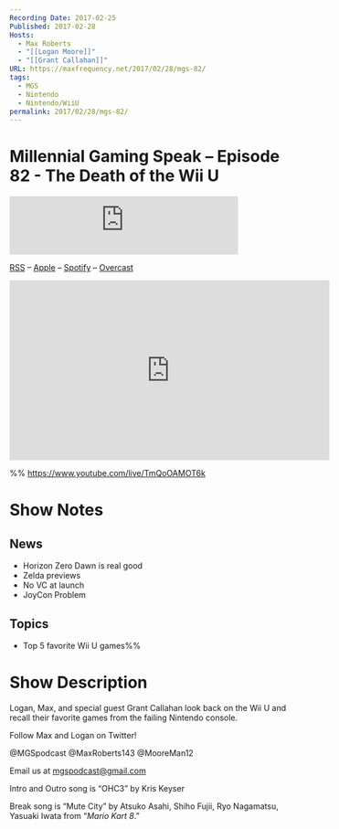 ```yaml
---
Recording Date: 2017-02-25
Published: 2017-02-28
Hosts:
  - Max Roberts
  - "[[Logan Moore]]"
  - "[[Grant Callahan]]"
URL: https://maxfrequency.net/2017/02/28/mgs-82/
tags:
  - MGS
  - Nintendo
  - Nintendo/WiiU
permalink: 2017/02/28/mgs-82/
---
```

# Millennial Gaming Speak – Episode 82 - The Death of the Wii U

<iframe src="https://podcasters.spotify.com/pod/show/millennialgamingspeak/embed/episodes/Episode-82-The-Death-of-the-Wii-U-e1adhvs/a-a6ts45m" height="102px" width="400px" frameborder="0" scrolling="no"></iframe>

[RSS](https://anchor.fm/s/74aa3858/podcast/rss) – [Apple](https://podcasts.apple.com/us/podcast/episode-3-gdc-wrap-up/id1000915981?i=1000542222515) – [Spotify](https://open.spotify.com/episode/7wePXT4Bt22LWifVLx3n8y) – [Overcast](https://overcast.fm/+EtIgeWxEU)

<div class=iframe-container>
<iframe width="560" height="315" src="https://www.youtube-nocookie.com/embed/TmQoOAMOT6k?si=G6gdhDk9oMA7mBqv" title="YouTube video player" frameborder="0" allow="accelerometer; autoplay; clipboard-write; encrypted-media; gyroscope; picture-in-picture; web-share" allowfullscreen></iframe>
</div>

%%
https://www.youtube.com/live/TmQoOAMOT6k

# Show Notes

## News

- Horizon Zero Dawn is real good
- Zelda previews
- No VC at launch
- JoyCon Problem
## Topics

- Top 5 favorite Wii U games%%
# Show Description

Logan, Max, and special guest Grant Callahan look back on the Wii U and recall their favorite games from the failing Nintendo console.

Follow Max and Logan on Twitter!

@MGSpodcast
@MaxRoberts143
@MooreMan12

Email us at mgspodcast@gmail.com

Intro and Outro song is “OHC3” by Kris Keyser

Break song is “Mute City” by Atsuko Asahi, Shiho Fujii, Ryo Nagamatsu, Yasuaki Iwata from “*Mario Kart 8*.”